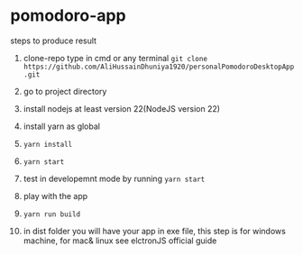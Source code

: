 # pomodoro-app

steps to produce result

1. clone-repo type in cmd or any terminal `git clone https://github.com/AliHussainDhuniya1920/personalPomodoroDesktopApp.git`

2. go to project directory

3. install nodejs at least version 22(NodeJS version 22)

4. install yarn as global 

5. `yarn install`

6. `yarn start`

7. test in developemnt mode by running `yarn start` 

8. play with the app

9. `yarn run build`

10. in dist folder you will have your app in exe file, this step is for windows machine, for mac& linux see elctronJS official guide

